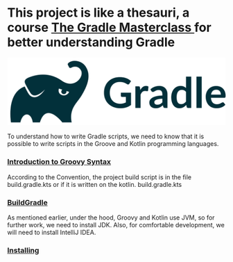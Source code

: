 # This project is like a thesauri, a course [ The Gradle Masterclass ](https://www.udemy.com/course/gradle-masterclass/)   for better understanding Gradle #

![img_3.png](img/logoGradle.png)

To understand how to write Gradle scripts, we need to know that it is possible to write scripts in the Groove and Kotlin
programming languages.

### [Introduction to Groovy Syntax](P1.MD) ###

According to the Convention, the project build script is in the file build.gradle.kts or if it is written on the kotlin.
build.gradle.kts

### [BuildGradle](P2.MD) ###

As mentioned earlier, under the hood, Groovy and Kotlin use JVM, so for further work, we need to install JDK. Also, for
comfortable development, we will need to install IntelliJ IDEA.

### [Installing](P3.MD) ###


